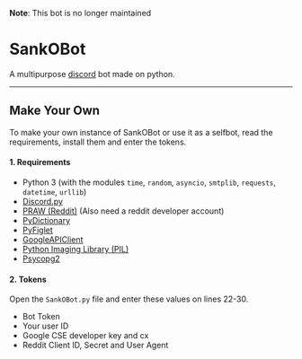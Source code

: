 **Note**: This bot is no longer maintained


# SankOBot
A multipurpose [discord](https://discordapp.com/) bot made on python.

___
## Make Your Own
To make your own instance of SankOBot or use it as a selfbot, read the requirements, install them and enter the tokens.

#### 1. Requirements
- Python 3 (with the modules `time`, `random`, `asyncio`, `smtplib`, `requests`, `datetime`, `urllib`)
- [Discord.py](https://pypi.python.org/pypi/discord.py/)
- [PRAW (Reddit)](https://pypi.python.org/pypi/praw) (Also need a reddit developer account)
- [PyDictionary](https://pypi.python.org/pypi/PyDictionary)
- [PyFiglet](https://pypi.python.org/pypi/pyfiglet)
- [GoogleAPIClient](https://pypi.python.org/pypi/google-api-python-client/)
- [Python Imaging Library (PIL)](https://pypi.python.org/pypi/PIL)
- [Psycopg2](https://pypi.python.org/pypi/psycopg2)

#### 2. Tokens
Open the `SankOBot.py` file and enter these values on lines 22-30.
- Bot Token
- Your user ID
- Google CSE developer key and cx
- Reddit Client ID, Secret and User Agent


